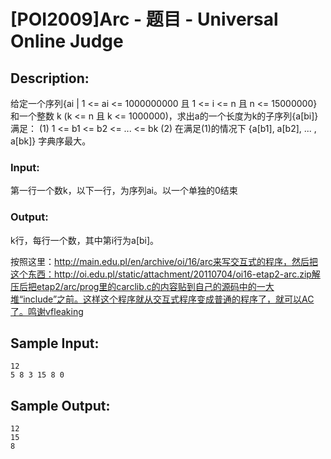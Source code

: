 # [POI2009]Arc - 题目 - Universal Online Judge

## Description: 

给定一个序列{ai | 1 <= ai <= 1000000000 且 1 <= i <= n 且 n <= 15000000}和一个整数 k (k <= n 且 k <= 1000000)，求出a的一个长度为k的子序列{a[bi]}满足： (1) 1 <= b1 <= b2 <= ... <= bk (2) 在满足(1)的情况下 {a[b1], a[b2], ... , a[bk]} 字典序最大。

### Input: 

第一行一个数k，以下一行，为序列ai。以一个单独的0结束

### Output: 

k行，每行一个数，其中第i行为a[bi]。

按照这里：http://main.edu.pl/en/archive/oi/16/arc来写交互式的程序，然后把这个东西：http://oi.edu.pl/static/attachment/20110704/oi16-etap2-arc.zip解压后把etap2/arc/prog里的carclib.c的内容贴到自己的源码中的一大堆“include”之前。这样这个程序就从交互式程序变成普通的程序了，就可以AC了。鸣谢vfleaking


## Sample Input: 
```
12
5 8 3 15 8 0

```

## Sample Output: 
```
12
15
8
```
